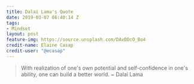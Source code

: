 ```yaml
---
title: Dalai Lama's Quote
date: 2019-03-07 06:40:14 Z
tags:
- Mindset
layout: post
feature-img: https://source.unsplash.com/DAvDDcO_Bo4
credit-name: Elaine Casap
credit-user: "@ecasap"
---
```


> With realization of one's own potential and self-confidence in one's ability, one can build a better world. ~ Dalai Lama
